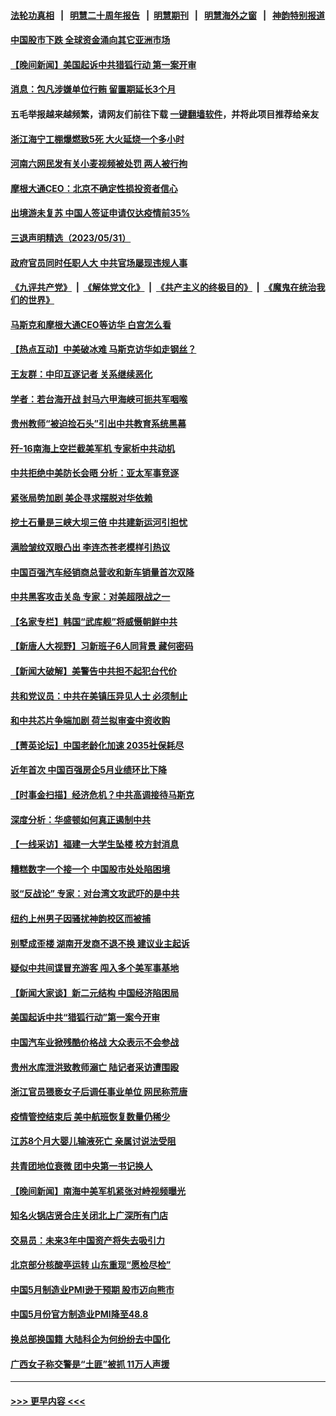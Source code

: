 #### [法轮功真相](https://github.com/gfw-breaker/truth/blob/master/README.md?t=0) &nbsp;&nbsp;|&nbsp;&nbsp; [明慧二十周年报告](https://github.com/gfw-breaker/mh-reports/blob/master/README.md?t=0) &nbsp;&nbsp;|&nbsp;&nbsp;[明慧期刊](https://github.com/gfw-breaker/mh-qikan) &nbsp;&nbsp;|&nbsp;&nbsp; [明慧海外之窗](https://github.com/gfw-breaker/mh-news/blob/master/README.md?t=0) &nbsp;&nbsp;|&nbsp;&nbsp; [神韵特别报道](https://github.com/gfw-breaker/mh-news/blob/master/shenyun.md?t=0)
#### [中国股市下跌 全球资金涌向其它亚洲市场](../pages/nsc413/n14007952.md?t=06011843) 
#### [【晚间新闻】美国起诉中共猎狐行动 第一案开审](../pages/nsc413/n14007935.md?t=06011843) 
#### [消息：包凡涉嫌单位行贿 留置期延长3个月](../pages/nsc413/n14007770.md?t=06011843) 
#### 五毛举报越来越频繁，请网友们前往下载 [一键翻墙软件](https://github.com/gfw-breaker/ssr-accounts)，并将此项目推荐给亲友
#### [浙江海宁工棚爆燃致5死 大火延烧一个多小时](../pages/nsc413/n14007862.md?t=06011843) 
#### [河南六网民发有关小麦视频被处罚 两人被行拘](../pages/nsc413/n14007777.md?t=06011843) 
#### [摩根大通CEO：北京不确定性损投资者信心](../pages/nsc413/n14007800.md?t=06011843) 
#### [出境游未复苏 中国人签证申请仅达疫情前35%](../pages/nsc413/n14007763.md?t=06011843) 
#### [三退声明精选（2023/05/31）](../pages/nsc413/n14007794.md?t=06011843) 
#### [政府官员同时任职人大 中共官场屡现违规人事](../pages/nsc413/n14007743.md?t=06011843) 
#### [《九评共产党》](https://github.com/begood0513/9ping.md/blob/master/README.md) &nbsp;|&nbsp; [《解体党文化》](../../../../jtdwh.md/blob/master/README.md)  &nbsp;|&nbsp; [《共产主义的终极目的》](../../../../gczydzjmd.md/blob/master/README.md) &nbsp;|&nbsp; [《魔鬼在统治我们的世界》](../../../../mgztzwmdsj.md/blob/master/README.md) 
#### [马斯克和摩根大通CEO等访华 白宫怎么看](../pages/nsc413/n14007549.md?t=06011843) 
#### [【热点互动】中美破冰难 马斯克访华如走钢丝？](../pages/nsc413/n14007591.md?t=06011843) 
#### [王友群：中印互逐记者 关系继续恶化](../pages/nsc413/n14007657.md?t=06011843) 
#### [学者：若台海开战 封马六甲海峡可扼共军咽喉](../pages/nsc413/n14007573.md?t=06011843) 
#### [贵州教师“被迫捡石头”引出中共教育系统黑幕](../pages/nsc413/n14007644.md?t=06011843) 
#### [歼-16南海上空拦截美军机 专家析中共动机](../pages/nsc413/n14007462.md?t=06011843) 
#### [中共拒绝中美防长会晤 分析：亚太军事竞逐](../pages/nsc413/n14007609.md?t=06011843) 
#### [紧张局势加剧 美企寻求摆脱对华依赖](../pages/nsc413/n14007653.md?t=06011843) 
#### [挖土石量是三峡大坝三倍 中共建新运河引担忧](../pages/nsc413/n14007556.md?t=06011843) 
#### [满脸皱纹双眼凸出 李连杰苍老模样引热议](../pages/nsc413/n14007583.md?t=06011843) 
#### [中国百强汽车经销商总营收和新车销量首次双降](../pages/nsc413/n14007602.md?t=06011843) 
#### [中共黑客攻击关岛 专家：对美超限战之一](../pages/nsc413/n14007253.md?t=06011843) 
#### [【名家专栏】韩国“武库舰”将威慑朝鲜中共](../pages/nsc413/n14007369.md?t=06011843) 
#### [【新唐人大视野】习新班子6人同背景 藏何密码](../pages/nsc413/n14007588.md?t=06011843) 
#### [【新闻大破解】美警告中共担不起犯台代价](../pages/nsc413/n14007516.md?t=06011843) 
#### [共和党议员：中共在美镇压异见人士 必须制止](../pages/nsc413/n14007518.md?t=06011843) 
#### [和中共芯片争端加剧 荷兰拟审查中资收购](../pages/nsc413/n14007533.md?t=06011843) 
#### [【菁英论坛】中国老龄化加速 2035社保耗尽](../pages/nsc413/n14007495.md?t=06011843) 
#### [近年首次 中国百强房企5月业绩环比下降](../pages/nsc413/n14007251.md?t=06011843) 
#### [【时事金扫描】经济危机？中共高调接待马斯克](../pages/nsc413/n14007488.md?t=06011843) 
#### [深度分析：华盛顿如何真正遏制中共](../pages/nsc413/n14007386.md?t=06011843) 
#### [【一线采访】福建一大学生坠楼 校方封消息](../pages/nsc413/n14007493.md?t=06011843) 
#### [糟糕数字一个接一个 中国股市处处陷困境](../pages/nsc413/n14007467.md?t=06011843) 
#### [驳“反战论” 专家：对台湾文攻武吓的是中共](../pages/nsc413/n14007238.md?t=06011843) 
#### [纽约上州男子因骚扰神韵校区而被捕](../pages/nsc413/n14006970.md?t=06011843) 
#### [别墅成歪楼 湖南开发商不退不换 建议业主起诉](../pages/nsc413/n14007252.md?t=06011843) 
#### [疑似中共间谍冒充游客 闯入多个美军事基地](../pages/nsc413/n14007427.md?t=06011843) 
#### [【新闻大家谈】新二元结构 中国经济陷困局](../pages/nsc413/n14007392.md?t=06011843) 
#### [美国起诉中共“猎狐行动”第一案今开审](../pages/nsc413/n14007095.md?t=06011843) 
#### [中国汽车业掀残酷价格战 大众表示不会参战](../pages/nsc413/n14007310.md?t=06011843) 
#### [贵州水库泄洪致教师溺亡 陆记者采访遭围殴](../pages/nsc413/n14007305.md?t=06011843) 
#### [浙江官员猥亵女子后调任事业单位 网民称荒唐](../pages/nsc413/n14007258.md?t=06011843) 
#### [疫情管控结束后 美中航班恢复数量仍稀少](../pages/nsc413/n14007255.md?t=06011843) 
#### [江苏8个月大婴儿输液死亡 亲属讨说法受阻](../pages/nsc413/n14007180.md?t=06011843) 
#### [共青团地位衰微 团中央第一书记换人](../pages/nsc413/n14007132.md?t=06011843) 
#### [【晚间新闻】南海中美军机紧张对峙视频曝光](../pages/nsc413/n14007215.md?t=06011843) 
#### [知名火锅店贤合庄关闭北上广深所有门店](../pages/nsc413/n14007199.md?t=06011843) 
#### [交易员：未来3年中国资产将失去吸引力](../pages/nsc413/n14007208.md?t=06011843) 
#### [北京部分核酸亭运转 山东重现“愿检尽检”](../pages/nsc413/n14007174.md?t=06011843) 
#### [中国5月制造业PMI逊于预期 股市迈向熊市](../pages/nsc413/n14007110.md?t=06011843) 
#### [中国5月份官方制造业PMI降至48.8](../pages/nsc413/n14007088.md?t=06011843) 
#### [换总部换国籍 大陆科企为何纷纷去中国化](../pages/nsc413/n14006981.md?t=06011843) 
#### [广西女子称交警是“土匪”被抓 11万人声援](../pages/nsc413/n14006986.md?t=06011843) 

----
#### [ >>> 更早内容 <<< ](../indexes/nsc413-earlier.md)
